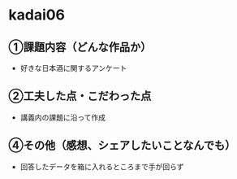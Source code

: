 # kadai06

## ①課題内容（どんな作品か）
- 好きな日本酒に関するアンケート

## ②工夫した点・こだわった点
- 講義内の課題に沿って作成

## ④その他（感想、シェアしたいことなんでも）
- 回答したデータを箱に入れるところまで手が回らず
